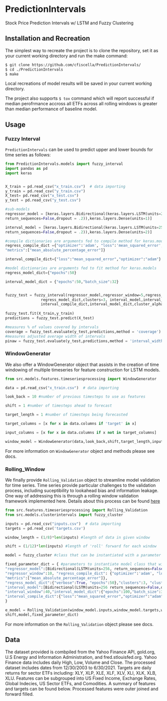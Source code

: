 # PredictionIntervals

Stock Price Prediction Intervals w/ LSTM and Fuzzy Clustering

## Installation and Recreation

The simplest way to recreate the project is to clone the repository, set it as your current working directory and run the make command:

```bash
$ git clone https://github.com/cfiscella/PredictionIntervals/
$ cd ./PredictionIntervals
$ make
```
Local recreations of model results will be saved in your current working directory.

The project also supports `$ tox` command which will report successful if median perofrmance accross all ETFs across all rolling windows is greater than median performance of baseline model.

## Usage

### Fuzzy Interval
`PredictionIntervals` can be used to predict upper and lower bounds
for time series as follows:

```python
from PredictionIntervals.models import fuzzy_interval
import pandas as pd
import keras


X_train = pd.read_csv("x_train.csv")  # data importing
y_train = pd.read_csv("y_train.csv")
X_test= pd.read_csv("x_test.csv")
y_test = pd.read_csv("y_test.csv")

#sub-models
regressor_model = [keras.layers.Bidirectional(keras.layers.LSTM(units=256, 
return_sequences=False,dropout = .2)),keras.layers.Dense(units=1)]

interval_model = [keras.layers.Bidirectional(keras.layers.LSTM(units=256, 
return_sequences=False,dropout = .2)),keras.layers.Dense(units=2)]

#compile dictionaries are arguments fed to compile method for keras.models
regress_compile_dict ={"optimizer":'adam', "loss":'mean_squared_error',
"metrics":["mean_absolute_percentage_error"]}

interval_compile_dict={"loss":"mean_squared_error","optimizer":"adam"}

#model dictionaries are arguments fed to fit method for keras.models
regress_model_dict={"epochs":50}

interval_model_dict = {"epochs":50,"batch_size":32}


fuzzy_test = fuzzy_interval(regressor_model,regressor_window=5,regress_compile_dict,
                regress_model_dict,clusters=3, interval_model,interval_window = 5,
                interval_compile_dict,interval_model_dict,cluster_alpha=.05)
                
fuzzy_test.fit(X_train,y_train)
predictions = fuzzy_test.predict(X_test)

#measures % of values covered by intervals
coverage = fuzzy_test.evaluate(y_test,predictions,method = 'coverage')
#measures adjusted average width of intervals
pinaw = fuzzy_test.evaluate(y_test,predictions,method = 'interval_width_average) 
```
### WindowGenerator
We also offer a WindowGenerator object that assists in the creation of time windowing
of multiple timeseries for feature construction for LSTM models.

```python
from src.models.features.timeseriesprocessing import WindowGenerator

data = pd.read_csv("x_train.csv")  # data importing

look_back = 10 #number of previous timesteps to use as features

shift = 1 #number of timesteps ahead to forecast

target_length = 1 #number of timesteps being forecasted

target_columns = [x for x in data.columns if 'target' in x]

input_columns = [x for x in data.columns if x not in target_columns]

window_model = WindowGenerator(data,look_back,shift,target_length,input_columns,target_columns) 
```

For more information on `WindowGenerator` object and methods please see docs.

### Rolling_Window

We finally provide `Rolling_Validation` object to streamline model validation for time series.
Time series provide particular challenges to the validation process, including suceptibility to
lookahead bias and information leakage.  One way of addressing this is through a rolling window 
validation framework implemented here. Details about this process can be found [here](https://medium.com/@soumyachess1496/cross-validation-in-time-series-566ae4981ce4)


```python
from src.features.timeseriesprocessing import Rolling_Validation
from src.models.clusterintervals import fuzzy_cluster

inputs = pd.read_csv("inputs.csv")  # data importing
targets = pd.read_csv('targets.csv')

window_length = (1/8)*len(inputs) #length of data in given window

shift = (1/12)*len(inputs) #length of 'roll' forward for each window

model = fuzzy_cluster #class that can be instantiated with a parameter dictionary

fixed_parameter_dict = { #parameters to instantiate model class that will stay fixed during rolling validation process
"regressor_model":[Bidirectional(LSTM(units=256, return_sequences=False,dropout = .2)),Dense(units=1)],                      
"regressor_window":10, "regress_compile_dict": {"optimizer":'adam', "loss":'mean_squared_error',
"metrics":["mean_absolute_percentage_error"]},
"regress_model_dict":{"verbose":True, "epochs":50},"clusters":3, "cluster_alpha":.05,
"interval_model":[Bidirectional(LSTM(units=256 return_sequences=False,dropout = .2)),Dense(units=2)],
"interval_window":40,"interval_model_dict":{"epochs":100,"batch_size":32,"verbose":True},
"interval_compile_dict":{"loss":"mean_squared_error","optimizer":"adam"},
}

e_model = Rolling_Validation(window_model.inputs,window_model.targets,window_length,
shift,model,fixed_parameter_dict)
```

For more information on the `Rolling_Validation` object please see docs.
## Data

The dataset provided is combpiled from the Yahoo Finance API, gold.org, U.S Energy and Information Administration, and fred.stlouisfed.org. Yahoo Finance data includes daily High, Low, Volume and Close.  The processed dataset includes dates from 12/30/2003 to 6/30/2021. Targets are daily returns for sector ETFs including: XLY, XLP, XLE, XLF, XLV, XLI, XLK, XLB, XLU. Features can be subgrouped into US Fixed Income, Exchange Rates, Global Indecies, US Sector ETFs, and Comodities. A summary of features and targets can be found below. Processed features were outer joined and forward filled.
